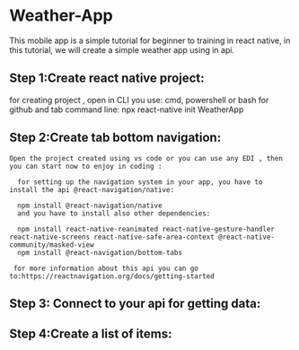 # Weather-App

This mobile app is a simple tutorial for beginner to training in react native, in this tutorial, we will create a simple weather app using in api. 


## Step 1:Create react native project:
   for creating project , open in CLI you use: cmd, powershell or bash for github and tab command line:
    npx react-native init WeatherApp
## Step 2:Create tab bottom navigation:
    Open the project created using vs code or you can use any EDI , then you can start now to enjoy in coding :
    
      for setting up the navigation system in your app, you have to install the api @react-navigation/native:
      
      npm install @react-navigation/native
      and you have to install also other dependencies:
      
      npm install react-native-reanimated react-native-gesture-handler react-native-screens react-native-safe-area-context @react-native-community/masked-view
      npm install @react-navigation/bottom-tabs
      
     for more information about this api you can go to:https://reactnavigation.org/docs/getting-started
      
## Step 3: Connect to your api for getting data:
## Step 4:Create a list of items:
